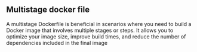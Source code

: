 ## Multistage docker file

A multistage Dockerfile is beneficial in scenarios where you need to build a Docker image that involves multiple stages or steps. It allows you to optimize your image size, improve build times, and reduce the number of dependencies included in the final image
